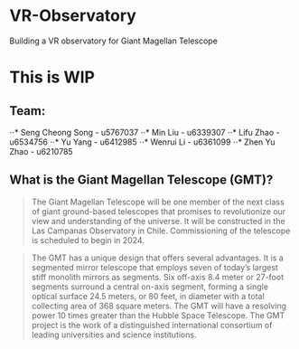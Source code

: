 # VR-Observatory
Building a VR observatory for Giant Magellan Telescope

# This is WIP

## Team:
⋅⋅* Seng Cheong Song - u5767037
⋅⋅* Min Liu - u6339307
⋅⋅* Lifu Zhao - u6534756
⋅⋅* Yu Yang - u6412985
⋅⋅* Wenrui Li - u6361099
⋅⋅* Zhen Yu Zhao - u6210785

## What is the Giant Magellan Telescope (GMT)?
>The Giant Magellan Telescope will be one member of the next class of giant ground-based telescopes that promises to revolutionize our view and understanding of the universe. It will be constructed in the Las Campanas Observatory in Chile. Commissioning of the telescope is scheduled to begin in 2024.

>The GMT has a unique design that offers several advantages. It is a segmented mirror telescope that employs seven of today’s largest stiff monolith mirrors as segments. Six off-axis 8.4 meter or 27-foot segments surround a central on-axis segment, forming a single optical surface 24.5 meters, or 80 feet, in diameter with a total collecting area of 368 square meters. The GMT will have a resolving power 10 times greater than the Hubble Space Telescope. The GMT project is the work of a distinguished international consortium of leading universities and science institutions.
